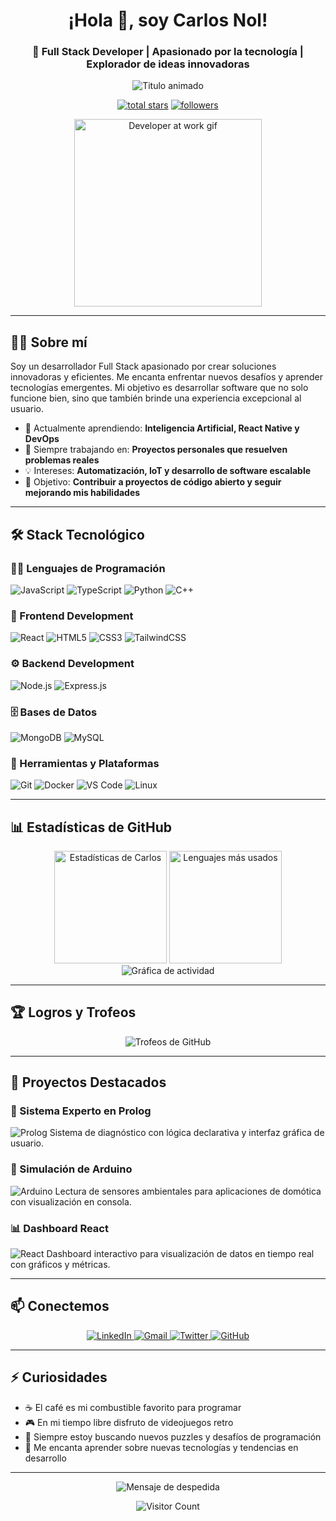 <h1 align="center">¡Hola 👋, soy Carlos Nol!</h1>
<h3 align="center">🚀 Full Stack Developer | Apasionado por la tecnología | Explorador de ideas innovadoras</h3>

<p align="center">
  <img src="https://readme-typing-svg.demolab.com?font=Fira+Code&weight=600&size=26&duration=4000&pause=1000&color=FF61AE&center=true&vCenter=true&width=500&lines=Desarrollador+Full+Stack;Amante+de+la+automatización;Solucionador+de+problemas;Aprendiz+continuo" alt="Titulo animado" />
</p>

<p align="center">
  <a href="https://github.com/CarlosNol8411?tab=repositories&sort=stargazers">
    <img alt="total stars" title="Total de estrellas en GitHub" src="https://custom-icon-badges.demolab.com/github/stars/CarlosNol8411?color=55960c&style=for-the-badge&labelColor=488207&logo=star"/></a>
  <a href="https://github.com/CarlosNol8411?tab=followers">
    <img alt="followers" title="Sígueme en GitHub" src="https://custom-icon-badges.demolab.com/github/followers/CarlosNol8411?color=236ad3&labelColor=1155ba&style=for-the-badge&logo=person-add&label=Follow&logoColor=white"/></a>
</p>

<p align="center">
  <img src="https://media.giphy.com/media/qgQUggAC3Pfv687qPC/giphy.gif" width="300" alt="Developer at work gif" />
</p>

---

## 👨‍💻 Sobre mí

Soy un desarrollador Full Stack apasionado por crear soluciones innovadoras y eficientes. Me encanta enfrentar nuevos desafíos y aprender tecnologías emergentes. Mi objetivo es desarrollar software que no solo funcione bien, sino que también brinde una experiencia excepcional al usuario.

- 🌱 Actualmente aprendiendo: **Inteligencia Artificial, React Native y DevOps**
- 🚀 Siempre trabajando en: **Proyectos personales que resuelven problemas reales**
- 💡 Intereses: **Automatización, IoT y desarrollo de software escalable**
- 🎯 Objetivo: **Contribuir a proyectos de código abierto y seguir mejorando mis habilidades**

---

## 🛠️ Stack Tecnológico

### 👨‍💻 Lenguajes de Programación
![JavaScript](https://img.shields.io/badge/JavaScript-F7DF1E?style=for-the-badge&logo=javascript&logoColor=black)
![TypeScript](https://img.shields.io/badge/TypeScript-007ACC?style=for-the-badge&logo=typescript&logoColor=white)
![Python](https://img.shields.io/badge/Python-3776AB?style=for-the-badge&logo=python&logoColor=white)
![C++](https://img.shields.io/badge/C++-00599C?style=for-the-badge&logo=c%2B%2B&logoColor=white)

### 🎨 Frontend Development
![React](https://img.shields.io/badge/React-20232A?style=for-the-badge&logo=react&logoColor=61DAFB)
![HTML5](https://img.shields.io/badge/HTML5-E34F26?style=for-the-badge&logo=html5&logoColor=white)
![CSS3](https://img.shields.io/badge/CSS3-1572B6?style=for-the-badge&logo=css3&logoColor=white)
![TailwindCSS](https://img.shields.io/badge/Tailwind_CSS-38B2AC?style=for-the-badge&logo=tailwind-css&logoColor=white)

### ⚙️ Backend Development
![Node.js](https://img.shields.io/badge/Node.js-339933?style=for-the-badge&logo=nodedotjs&logoColor=white)
![Express.js](https://img.shields.io/badge/Express.js-000000?style=for-the-badge&logo=express&logoColor=white)

### 🗄️ Bases de Datos
![MongoDB](https://img.shields.io/badge/MongoDB-47A248?style=for-the-badge&logo=mongodb&logoColor=white)
![MySQL](https://img.shields.io/badge/MySQL-00758F?style=for-the-badge&logo=mysql&logoColor=white)

### 🔧 Herramientas y Plataformas
![Git](https://img.shields.io/badge/Git-F05032?style=for-the-badge&logo=git&logoColor=white)
![Docker](https://img.shields.io/badge/Docker-2496ED?style=for-the-badge&logo=docker&logoColor=white)
![VS Code](https://img.shields.io/badge/VS_Code-007ACC?style=for-the-badge&logo=visual-studio-code&logoColor=white)
![Linux](https://img.shields.io/badge/Linux-FCC624?style=for-the-badge&logo=linux&logoColor=black)

---

## 📊 Estadísticas de GitHub

<div align="center">
  <img height="180em" src="https://github-readme-stats.vercel.app/api?username=CarlosNol8411&show_icons=true&theme=tokyonight&include_all_commits=true&count_private=true&hide_border=true" alt="Estadísticas de Carlos" />
  <img height="180em" src="https://github-readme-stats.vercel.app/api/top-langs/?username=CarlosNol8411&layout=compact&theme=tokyonight&hide_border=true&langs_count=8" alt="Lenguajes más usados" />
</div>

<div align="center">
  <img src="https://github-readme-activity-graph.vercel.app/graph?username=CarlosNol8411&theme=react-dark&bg_color=20232a&hide_border=true&line=61dafb&point=61dafb" alt="Gráfica de actividad" />
</div>

---

## 🏆 Logros y Trofeos

<p align="center">
  <img src="https://github-profile-trophy.vercel.app/?username=CarlosNol8411&theme=onedark&no-frame=true&margin-w=20&row=2&column=4" alt="Trofeos de GitHub" />
</p>

---

## 🚀 Proyectos Destacados

### 🤖 Sistema Experto en Prolog
![Prolog](https://img.shields.io/badge/Prolog-FF6F00?style=for-the-badge&logo=swi-prolog&logoColor=white)
Sistema de diagnóstico con lógica declarativa y interfaz gráfica de usuario.

### 🧪 Simulación de Arduino
![Arduino](https://img.shields.io/badge/Arduino-00979D?style=for-the-badge&logo=arduino&logoColor=white)
Lectura de sensores ambientales para aplicaciones de domótica con visualización en consola.

### 📊 Dashboard React
![React](https://img.shields.io/badge/React-20232A?style=for-the-badge&logo=react&logoColor=61DAFB)
Dashboard interactivo para visualización de datos en tiempo real con gráficos y métricas.

---

## 📫 Conectemos

<div align="center">
  <a href="https://www.linkedin.com/in/tu-perfil" target="_blank">
    <img src="https://img.shields.io/badge/LinkedIn-0A66C2?style=for-the-badge&logo=linkedin&logoColor=white" alt="LinkedIn" />
  </a>
  <a href="mailto:tu@email.com">
    <img src="https://img.shields.io/badge/Gmail-EA4335?style=for-the-badge&logo=gmail&logoColor=white" alt="Gmail" />
  </a>
  <a href="https://twitter.com/tu-usuario" target="_blank">
    <img src="https://img.shields.io/badge/Twitter-1DA1F2?style=for-the-badge&logo=twitter&logoColor=white" alt="Twitter" />
  </a>
  <a href="https://github.com/CarlosNol8411" target="_blank">
    <img src="https://img.shields.io/badge/GitHub-181717?style=for-the-badge&logo=github&logoColor=white" alt="GitHub" />
  </a>
</div>

---

## ⚡ Curiosidades

- ☕ El café es mi combustible favorito para programar
- 🎮 En mi tiempo libre disfruto de videojuegos retro
- 🧠 Siempre estoy buscando nuevos puzzles y desafíos de programación
- 🌱 Me encanta aprender sobre nuevas tecnologías y tendencias en desarrollo

---

<p align="center">
  <img src="https://readme-typing-svg.demolab.com?font=Fira+Code&size=20&pause=1000&color=FF61AE&center=true&vCenter=true&width=500&lines=Gracias+por+visitar+mi+perfil!;¡No+dudes+en+contactarme!;Construyamos+algo+increíble+juntos+🚀" alt="Mensaje de despedida" />
</p>

<div align="center">
  
![Visitor Count](https://komarev.com/ghpvc/?username=CarlosNol8411&color=blueviolet&style=flat)

</div>
